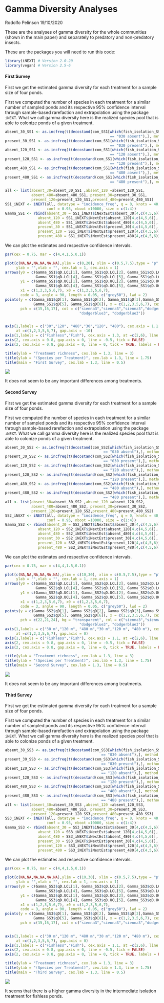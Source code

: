 Gamma Diversity Analyses
================
Rodolfo Pelinson
19/10/2020

These are the analyses of gamma diversity for the whole communities
(shown in the main paper) and separately to predatory and non-predatory
insects.

These are the packages you will need to run this code:

``` r
library(iNEXT) # Version 2.0.20
library(vegan) # Version 2.5-6
```

#### First Survey

First we get the estimated gamma diversity for each treatment for a
sample size of four ponds.

First we computed the number of species in each treatment for a similar
number of sampled ponds and its respective 95% confidence interval
through sample-based rarefaction and extrapolation using the package
`iNEXT`. What we call gamma diversity here is the realized species pool
that is able to colonize ponds of a given treatment.

``` r
absent_30_SS1 <- as.incfreq(t(decostand(com_SS1[which(fish_isolation_SS1 
                                                == "030 absent"),], method = "pa")))
present_30_SS1 <- as.incfreq(t(decostand(com_SS1[which(fish_isolation_SS1 
                                                == "030 present"),], method = "pa")))
absent_120_SS1 <- as.incfreq(t(decostand(com_SS1[which(fish_isolation_SS1 
                                                == "120 absent"),], method = "pa")))
present_120_SS1 <- as.incfreq(t(decostand(com_SS1[which(fish_isolation_SS1 
                                                == "120 present"),], method = "pa")))
absent_480_SS1 <- as.incfreq(t(decostand(com_SS1[which(fish_isolation_SS1 
                                                == "480 absent"),], method = "pa")))
present_480_SS1 <- as.incfreq(t(decostand(com_SS1[which(fish_isolation_SS1 
                                                == "480 present"),], method = "pa")))

all <- list(absent_30=absent_30_SS1 ,absent_120 =absent_120_SS1,
            absent_480=absent_480_SS1, present_30=present_30_SS1,
            present_120=present_120_SS1,present_480=present_480_SS1)
SS1_iNEXT <- iNEXT(all, datatype = "incidence_freq", q = 0, knots = 40,se = T,
                   conf = 0.95, nboot =10000, size = c(1:4))
Gamma_SS1 <- rbind(absent_30 = SS1_iNEXT$iNextEst$absent_30[4,c(4,5,6)],
               absent_120 = SS1_iNEXT$iNextEst$absent_120[4,c(4,5,6)],
               absent_480 = SS1_iNEXT$iNextEst$absent_480[4,c(4,5,6)],
               present_30 = SS1_iNEXT$iNextEst$present_30[4,c(4,5,6)],
               present_120 = SS1_iNEXT$iNextEst$present_120[4,c(4,5,6)],
               present_480 = SS1_iNEXT$iNextEst$present_480[4,c(4,5,6)])
```

We can plot the estimates and respective confidence intervals.

``` r
par(cex = 0.75, mar = c(4,4,1.5,0.1))

plot(c(NA,NA,NA,NA,NA,NA),ylim = c(0,20), xlim = c(0.5,7.5),type = "p", xaxt = "n", yaxt = "n",
     ylab = "",xlab = "", cex.lab = 1, cex.axis = 1)
arrows(y0 = c(Gamma_SS1$qD.LCL[1], Gamma_SS1$qD.LCL[2], Gamma_SS1$qD.LCL[3],
              Gamma_SS1$qD.LCL[4], Gamma_SS1$qD.LCL[5], Gamma_SS1$qD.LCL[6]),
       y1 = c(Gamma_SS1$qD.UCL[1], Gamma_SS1$qD.UCL[2], Gamma_SS1$qD.UCL[3],
              Gamma_SS1$qD.UCL[4], Gamma_SS1$qD.UCL[5], Gamma_SS1$qD.UCL[6]),
       x1 = c(1,2,3,5,6,7), x0 = c(1,2,3,5,6,7),
       code = 3, angle = 90, length = 0.05, c("grey50"), lwd = 2)
points(y = c(Gamma_SS1$qD[1], Gamma_SS1$qD[2], Gamma_SS1$qD[3],Gamma_SS1$qD[4],
             Gamma_SS1$qD[5], Gamma_SS1$qD[6]), x = c(1,2,3,5,6,7), cex = 2, lwd = 3,
       pch = c(15,16,17), col = c("sienna3","sienna3","sienna3","dodgerblue3",
                                  "dodgerblue3", "dodgerblue3"))


axis(1,labels = c("30","120", "480","30","120", "480"), cex.axis = 1.1,
     at =c(1,2,3,5,6,7), gap.axis = -10)
axis(1,labels = c("Fishless","Fish"), cex.axis = 1.3, at =c(2,6), line = 1.5, tick = F )
axis(2, cex.axis = 0.8, gap.axis = 0, line = -0.5, tick = FALSE)
axis(2, cex.axis = 0.8, gap.axis = 0, line = 0, tick = TRUE, labels = FALSE)

title(ylab = "Treatment richness", cex.lab = 1.3, line = 3)
title(ylab = "(Species per Treatment)", cex.lab = 1.3, line = 1.75)
title(main = "First Survey", cex.lab = 1.3, line = 0.5)
```

![](Gamma-Diversity-Analyses_files/figure-gfm/4-1.png)<!-- -->

It does not seem to be any important differences among treatments.

#### Second Survey

First we get the estimated gamma diversity for each treatment for a
sample size of four ponds.

First we computed the number of species in each treatment for a similar
number of sampled ponds and its respective 95% confidence interval
through sample-based rarefaction and extrapolation using the package
`iNEXT`. What we call gamma diversity here is the realized species pool
that is able to colonize ponds of a given treatment.

``` r
absent_30_SS2 <- as.incfreq(t(decostand(com_SS2[which(fish_isolation_SS2 
                                             == "030 absent"),], method = "pa")))
present_30_SS2 <- as.incfreq(t(decostand(com_SS2[which(fish_isolation_SS2 
                                             == "030 present"),], method = "pa")))
absent_120_SS2 <- as.incfreq(t(decostand(com_SS2[which(fish_isolation_SS2 
                                             == "120 absent"),], method = "pa")))
present_120_SS2 <- as.incfreq(t(decostand(com_SS2[which(fish_isolation_SS2 
                                             == "120 present"),], method = "pa")))
absent_480_SS2 <- as.incfreq(t(decostand(com_SS2[which(fish_isolation_SS2 
                                             == "480 absent"),], method = "pa")))
present_480_SS2 <- as.incfreq(t(decostand(com_SS2[which(fish_isolation_SS2 
                                             == "480 present"),], method = "pa")))
all <- list(absent_30=absent_30_SS2 ,absent_120 =absent_120_SS2,
            absent_480=absent_480_SS2, present_30=present_30_SS2,
            present_120=present_120_SS2,present_480=present_480_SS2)
SS2_iNEXT <- iNEXT(all, datatype = "incidence_freq", q = 0, knots = 40,se = T,
                   conf = 0.95, nboot =10000, size = c(1:4))
Gamma_SS2 <- rbind(absent_30 = SS2_iNEXT$iNextEst$absent_30[4,c(4,5,6)],
               absent_120 = SS2_iNEXT$iNextEst$absent_120[4,c(4,5,6)],
               absent_480 = SS2_iNEXT$iNextEst$absent_480[4,c(4,5,6)],
               present_30 = SS2_iNEXT$iNextEst$present_30[4,c(4,5,6)],
               present_120 = SS2_iNEXT$iNextEst$present_120[4,c(4,5,6)],
               present_480 = SS2_iNEXT$iNextEst$present_480[4,c(4,5,6)])
```

We can plot the estimates and respective confidence intervals.

``` r
par(cex = 0.75, mar = c(4,4,1.5,0.1))

plot(c(NA,NA,NA,NA,NA,NA),ylim = c(10,30), xlim = c(0.5,7.5),type = "p", xaxt = "n", yaxt = "n",
     ylab = "",xlab = "", cex.lab = 1, cex.axis = 1)
arrows(y0 = c(Gamma_SS2$qD.LCL[1], Gamma_SS2$qD.LCL[2], Gamma_SS2$qD.LCL[3],
              Gamma_SS2$qD.LCL[4], Gamma_SS2$qD.LCL[5], Gamma_SS2$qD.LCL[6]),
       y1 = c(Gamma_SS2$qD.UCL[1], Gamma_SS2$qD.UCL[2], Gamma_SS2$qD.UCL[3],
              Gamma_SS2$qD.UCL[4], Gamma_SS2$qD.UCL[5], Gamma_SS2$qD.UCL[6]),
       x1 = c(1,2,3,5,6,7), x0 = c(1,2,3,5,6,7),
       code = 3, angle = 90, length = 0.05, c("grey50"), lwd = 2)
points(y = c(Gamma_SS2$qD[1], Gamma_SS2$qD[2], Gamma_SS2$qD[3],Gamma_SS2$qD[4],
             Gamma_SS2$qD[5], Gamma_SS2$qD[6]), x = c(1,2,3,5,6,7), cex = 2, lwd = 1.5,
       pch = c(22,21,24), bg = "transparent", col = c("sienna3","sienna3","sienna3","dodgerblue3",
                                  "dodgerblue3", "dodgerblue3"))
axis(1,labels = c("30 m","120 m", "480 m","30 m","120 m", "480 m"), cex.axis = 0.9,
     at =c(1,2,3,5,6,7), gap.axis = 0)
axis(1,labels = c("Fishless","Fish"), cex.axis = 1.1, at =c(2,6), line = 1.5, tick = F )
axis(2, cex.axis = 0.8, gap.axis = 0, line = -0.5, tick = FALSE)
axis(2, cex.axis = 0.8, gap.axis = 0, line = 0, tick = TRUE, labels = FALSE)

title(ylab = "Treatment richness", cex.lab = 1.3, line = 3)
title(ylab = "(Species per Treatment)", cex.lab = 1.3, line = 1.75)
title(main = "Second Survey", cex.lab = 1.3, line = 0.5)
```

![](Gamma-Diversity-Analyses_files/figure-gfm/6-1.png)<!-- -->

It does not seem to be any important differences among treatments.

#### Third Survey

First we get the estimated gamma diversity for each treatment for a
sample size of four ponds.

First we computed the number of species in each treatment for a similar
number of sampled ponds and its respective 95% confidence interval
through sample-based rarefaction and extrapolation using the package
`iNEXT`. What we call gamma diversity here is the realized species pool
that is able to colonize ponds of a given treatment.

``` r
absent_30_SS3 <- as.incfreq(t(decostand(com_SS3[which(fish_isolation_SS3 
                                            == "030 absent"),], method = "pa")))
present_30_SS3 <- as.incfreq(t(decostand(com_SS3[which(fish_isolation_SS3 
                                            == "030 present"),], method = "pa")))
absent_120_SS3 <- as.incfreq(t(decostand(com_SS3[which(fish_isolation_SS3 
                                            == "120 absent"),], method = "pa")))
present_120_SS3 <- as.incfreq(t(decostand(com_SS3[which(fish_isolation_SS3 
                                            == "120 present"),], method = "pa")))
absent_480_SS3 <- as.incfreq(t(decostand(com_SS3[which(fish_isolation_SS3 
                                            == "480 absent"),], method = "pa")))
present_480_SS3 <- as.incfreq(t(decostand(com_SS3[which(fish_isolation_SS3 
                                            == "480 present"),], method = "pa")))
all <- list(absent_30=absent_30_SS3 ,absent_120 =absent_120_SS3,
            absent_480=absent_480_SS3, present_30=present_30_SS3,
            present_120=present_120_SS3,present_480=present_480_SS3)
SS3_iNEXT <- iNEXT(all, datatype = "incidence_freq", q = 0, knots = 40,se = T,
                   conf = 0.95, nboot =10000, size = c(1:4))
Gamma_SS3 <- rbind(absent_30 = SS3_iNEXT$iNextEst$absent_30[4,c(4,5,6)],
               absent_120 = SS3_iNEXT$iNextEst$absent_120[4,c(4,5,6)],
               absent_480 = SS3_iNEXT$iNextEst$absent_480[4,c(4,5,6)],
               present_30 = SS3_iNEXT$iNextEst$present_30[4,c(4,5,6)],
               present_120 = SS3_iNEXT$iNextEst$present_120[4,c(4,5,6)],
               present_480 = SS3_iNEXT$iNextEst$present_480[4,c(4,5,6)])
```

We can plot the estimates and respective confidence intervals.

``` r
par(cex = 0.75, mar = c(4,4,1.5,0.1))

plot(c(NA,NA,NA,NA,NA,NA),ylim = c(10,30), xlim = c(0.5,7.5),type = "p", xaxt = "n", yaxt = "n",
     ylab = "",xlab = "", cex.lab = 1, cex.axis = 1)
arrows(y0 = c(Gamma_SS3$qD.LCL[1], Gamma_SS3$qD.LCL[2], Gamma_SS3$qD.LCL[3],
              Gamma_SS3$qD.LCL[4], Gamma_SS3$qD.LCL[5], Gamma_SS3$qD.LCL[6]),
       y1 = c(Gamma_SS3$qD.UCL[1], Gamma_SS3$qD.UCL[2], Gamma_SS3$qD.UCL[3],
              Gamma_SS3$qD.UCL[4], Gamma_SS3$qD.UCL[5], Gamma_SS3$qD.UCL[6]),
       x1 = c(1,2,3,5,6,7), x0 = c(1,2,3,5,6,7),
       code = 3, angle = 90, length = 0.05, c("grey50"), lwd = 2)
points(y = c(Gamma_SS3$qD[1], Gamma_SS3$qD[2], Gamma_SS3$qD[3],Gamma_SS3$qD[4],
             Gamma_SS3$qD[5], Gamma_SS3$qD[6]), x = c(1,2,3,5,6,7), cex = 2, lwd = 3,
       pch = c(15,16,17), col = c("sienna3","sienna3","sienna3","dodgerblue3",
                                                                         "dodgerblue3", "dodgerblue3"))

axis(1,labels = c("30 m","120 m", "480 m","30 m","120 m", "480 m"), cex.axis = 0.9,
     at =c(1,2,3,5,6,7), gap.axis = 0)
axis(1,labels = c("Fishless","Fish"), cex.axis = 1.1, at =c(2,6), line = 1.5, tick = F )
axis(2, cex.axis = 0.8, gap.axis = 0, line = -0.5, tick = FALSE)
axis(2, cex.axis = 0.8, gap.axis = 0, line = 0, tick = TRUE, labels = FALSE)

title(ylab = "Treatment richness", cex.lab = 1.3, line = 3)
title(ylab = "(Species per Treatment)", cex.lab = 1.3, line = 1.75)
title(main = "Third Survey", cex.lab = 1.3, line = 0.5)
```

![](Gamma-Diversity-Analyses_files/figure-gfm/8-1.png)<!-- -->

It seems that there is a higher gamma diversity in the intermediate
isolation treatment for fishless ponds.
